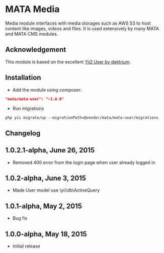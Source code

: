 MATA Media
==========================================

Media module interfaces with media storages such as AWS S3 to host content like images, videos and files. It is used extensively by many MATA and MATA CMS modules.


Acknowledgement
------------
This module is based on the excellent [Yii2 User by dektrium](https://github.com/dektrium/yii2-user).


Installation
------------

- Add the module using composer: 

```json
"mata/mata-user": "~1.0.0"
```

-  Run migrations
```
php yii migrate/up --migrationPath=@vendor/mata/mata-user/migrations
```

Changelog
---------

## 1.0.2.1-alpha, June 26, 2015

- Removed 400 error from the login page when user already logged in

## 1.0.2-alpha, June 3, 2015

- Made User model use \yii\db\ActiveQuery


## 1.0.1-alpha, May 2, 2015

- Bug fix


## 1.0.0-alpha, May 18, 2015

- Initial release
